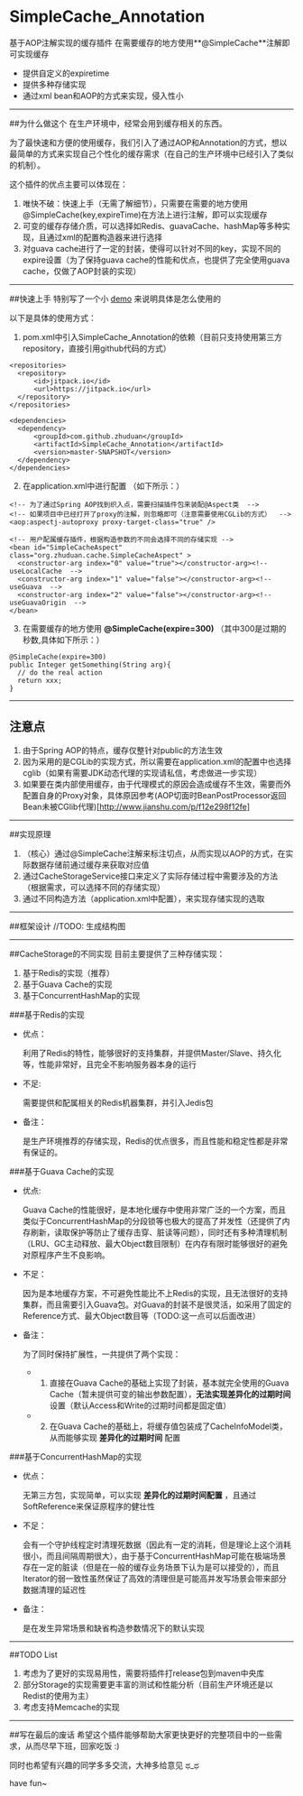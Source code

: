 # SimpleCache_Annotation
基于AOP注解实现的缓存插件
在需要缓存的地方使用**@SimpleCache**注解即可实现缓存
- 提供自定义的expiretime
- 提供多种存储实现
- 通过xml bean和AOP的方式来实现，侵入性小

---

##为什么做这个
在生产环境中，经常会用到缓存相关的东西。

为了最快速和方便的使用缓存，我们引入了通过AOP和Annotation的方式，想以最简单的方式来实现自己个性化的缓存需求（在自己的生产环境中已经引入了类似的机制）。

这个插件的优点主要可以体现在：

1. 唯快不破：快速上手（无需了解细节），只需要在需要的地方使用@SimpleCache(key,expireTime)在方法上进行注解，即可以实现缓存
2. 可变的缓存存储介质，可以选择如Redis、guavaCache、hashMap等多种实现，且通过xml的配置构造器来进行选择
3. 对guava cache进行了一定的封装，使得可以针对不同的key，实现不同的expire设置（为了保持guava cache的性能和优点，也提供了完全使用guava cache，仅做了AOP封装的实现）

---

##快速上手
特别写了一个小 [demo](https://github.com/zhuduan/SimpleCache_Demo) 来说明具体是怎么使用的


以下是具体的使用方式：

1. pom.xml中引入SimpleCache_Annotation的依赖（目前只支持使用第三方repository，直接引用github代码的方式）
```
<repositories>
  <repository>
      <id>jitpack.io</id>
      <url>https://jitpack.io</url>
  </repository>
</repositories>

<dependencies>  
  <dependency>
      <groupId>com.github.zhuduan</groupId>
      <artifactId>SimpleCache_Annotation</artifactId>
      <version>master-SNAPSHOT</version>
  </dependency>
</dependencies>
```

2. 在application.xml中进行配置   （如下所示：）
```
<!-- 为了通过Spring AOP找到织入点，需要扫描插件包来装配@Aspect类  -->
<!-- 如果项目中已经打开了proxy的注解，则忽略即可（注意需要使用CGLib的方式）  -->
<aop:aspectj-autoproxy proxy-target-class="true" />

<!-- 用户配属缓存插件，根据构造参数的不同会选择不同的存储实现 -->
<bean id="SimpleCacheAspect" class="org.zhuduan.cache.SimpleCacheAspect" >
  <constructor-arg index="0" value="true"></constructor-arg><!-- useLocalCache  -->
  <constructor-arg index="1" value="false"></constructor-arg><!-- useGuava  -->
  <constructor-arg index="2" value="false"></constructor-arg><!-- useGuavaOrigin  -->
</bean>
```

3. 在需要缓存的地方使用 **@SimpleCache(expire=300)**   （其中300是过期的秒数,具体如下所示：）
```
@SimpleCache(expire=300)
public Integer getSomething(String arg){
  // do the real action
  return xxx;
}
```

---

## 注意点
1. 由于Spring AOP的特点，缓存仅整针对public的方法生效
2. 因为采用的是CGLib的实现方式，所以需要在application.xml的配置中也选择cglib（如果有需要JDK动态代理的实现请私信，考虑做进一步实现）
3. 如果要在类内部使用缓存，由于代理模式的原因会造成缓存不生效，需要而外配置自身的Proxy对象，具体原因参考(AOP切面时BeanPostProcessor返回Bean未被CGlib代理)[http://www.jianshu.com/p/f12e298f12fe]

---

##实现原理
1. （核心）通过@SimpleCache注解来标注切点，从而实现以AOP的方式，在实际数据存储前通过缓存来获取对应值
2. 通过CacheStorageService接口来定义了实际存储过程中需要涉及的方法（根据需求，可以选择不同的存储实现）
3. 通过不同构造方法（application.xml中配置），来实现存储实现的选取

---

##框架设计
//TODO: 生成结构图

---

##CacheStorage的不同实现
目前主要提供了三种存储实现：
1. 基于Redis的实现（推荐）
2. 基于Guava Cache的实现
3. 基于ConcurrentHashMap的实现

###基于Redis的实现
- 优点：

  利用了Redis的特性，能够很好的支持集群，并提供Master/Slave、持久化等，性能非常好，且完全不影响服务器本身的运行

- 不足:  

  需要提供和配属相关的Redis机器集群，并引入Jedis包

- 备注：

  是生产环境推荐的存储实现，Redis的优点很多，而且性能和稳定性都是非常有保证的。

###基于Guava Cache的实现
- 优点:

  Guava Cache的性能很好，是本地化缓存中使用非常广泛的一个方案，而且类似于ConcurrentHashMap的分段锁等也极大的提高了并发性（还提供了内存刷新，读取保护等防止了缓存击穿、脏读等问题），同时还有多种清理机制（LRU、GC主动释放、最大Object数目限制）在内存有限时能够很好的避免对原程序产生不良影响。

- 不足：

  因为是本地缓存方案，不可避免性能比不上Redis的实现，且无法很好的支持集群，而且需要引入Guava包。对Guava的封装不是很灵活，如采用了固定的Reference方式、最大Object数目等（TODO:这一点可以后面改进）

- 备注：

  为了同时保持扩展性，一共提供了两个实现：
  - 1. 直接在Guava Cache的基础上实现了封装，基本就完全使用的Guava Cache（暂未提供可变的输出参数配置），**无法实现差异化的过期时间** 设置（默认Access和Write的过期时间都是固定值）
  - 2. 在Guava Cache的基础上，将缓存值包装成了CacheInfoModel类，从而能够实现 **差异化的过期时间** 配置

###基于ConcurrentHashMap的实现
- 优点：

  无第三方包，实现简单，可以实现 **差异化的过期时间配置** ，且通过SoftReference来保证原程序的健壮性

- 不足：

  会有一个守护线程定时清理死数据（因此有一定的消耗，但是理论上这个消耗很小，而且间隔周期很大），由于基于ConcurrentHashMap可能在极端场景存在一定的脏读（但是在一般的缓存业务场景下认为是可以接受的），而且Iterator的弱一致性虽然保证了高效的清理但是可能高并发写场景会带来部分数据清理的延迟性

- 备注：

  是在发生异常场景和缺省构造参数情况下的默认实现


---

##TODO List
1. 考虑为了更好的实现易用性，需要将插件打release包到maven中央库
2. 部分Storage的实现需要更丰富的测试和性能分析（目前生产环境还是以Redist的使用为主）
3. 考虑支持Memcache的实现

---

##写在最后的废话
希望这个插件能够帮助大家更快更好的完整项目中的一些需求，从而尽早下班，回家吃饭 :)

同时也希望有兴趣的同学多多交流，大神多给意见 ಥ_ಥ

have fun~
